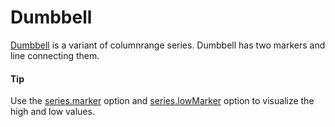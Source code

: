 # Dumbbell
[Dumbbell](https://api.highcharts.com/highcharts/plotOptions.dumbbell) is a variant of columnrange series. Dumbbell has two markers and line connecting them.

####  Tip
Use the [series.marker](https://api.highcharts.com/highcharts/series.dumbbell.marker) option and [series.lowMarker](https://api.highcharts.com/highcharts/series.dumbbell.lowMarker) option to visualize the high and low values.